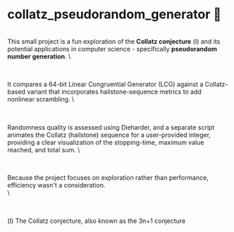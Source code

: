 # collatz_pseudorandom_generator 🎲
\
This small project is a fun exploration of the **Collatz conjecture** (Ⅰ) and its potential applications in computer science - specifically **pseudorandom number generation**.
\
##
\
It compares a 64-bit Linear Congruential Generator (LCG) against a Collatz-based variant that incorporates hailstone-sequence metrics to add nonlinear scrambling.
\
##
\
Randomness quality is assessed using Dieharder, and a separate script animates the Collatz (hailstone) sequence for a user-provided integer, providing a clear visualization of the stopping-time, maximum value reached, and total sum.
\
##
\
Because the project focuses on exploration rather than performance, efficiency wasn't a consideration.  
\
##
\
(Ⅰ) The Collatz conjecture, also known as the 3n+1 conjecture
